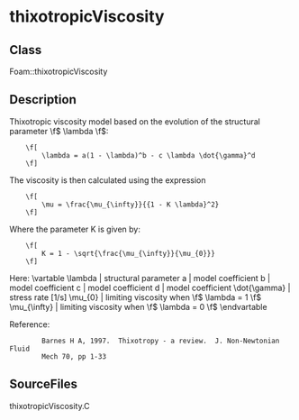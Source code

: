 # thixotropicViscosity 
## Class
Foam::thixotropicViscosity

## Description
Thixotropic viscosity model based on the evolution of the structural
parameter \f$ \lambda \f$:

        \f[
            \lambda = a(1 - \lambda)^b - c \lambda \dot{\gamma}^d
        \f]

The viscosity is then calculated using the expression

        \f[
            \mu = \frac{\mu_{\infty}}{{1 - K \lambda}^2}
        \f]

Where the parameter K is given by:

        \f[
            K = 1 - \sqrt{\frac{\mu_{\infty}}{\mu_{0}}}
        \f]

Here:
\vartable
        \lambda         | structural parameter
        a               | model coefficient
        b               | model coefficient
        c               | model coefficient
        d               | model coefficient
        \dot{\gamma}    | stress rate [1/s]
        \mu_{0}         | limiting viscosity when \f$ \lambda = 1 \f$
        \mu_{\infty}    | limiting viscosity when \f$ \lambda = 0 \f$
\endvartable

Reference:
```
        Barnes H A, 1997.  Thixotropy - a review.  J. Non-Newtonian Fluid
        Mech 70, pp 1-33
```

## SourceFiles
thixotropicViscosity.C

